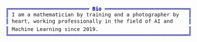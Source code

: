 <pre style="font-family:Menlo,'DejaVu Sans Mono',consolas,'Courier New',monospace"><span style="color: #000080; text-decoration-color: #000080">╔══════════════════════════ </span><span style="color: #000080; text-decoration-color: #000080; font-weight: bold">Bio</span><span style="color: #000080; text-decoration-color: #000080"> ═══════════════════════════╗</span> 👤 Georgios Karakostas
<span style="color: #000080; text-decoration-color: #000080">║</span> I am a mathematician by training and a photographer by   <span style="color: #000080; text-decoration-color: #000080">║</span> <span style="color: #008080; text-decoration-color: #008080">┣━━ </span>🐍 <a href="https://www.linkedin.com/in/geokarak">MLOps Engineer</a> 
<span style="color: #000080; text-decoration-color: #000080">║</span> heart, working professionally in the field of AI and     <span style="color: #000080; text-decoration-color: #000080">║</span> <span style="color: #008080; text-decoration-color: #008080">┣━━ </span>📷 <a href="https://www.georgios-karakostas.com">Photographer</a>   
<span style="color: #000080; text-decoration-color: #000080">║</span> Machine Learning since 2019.                             <span style="color: #000080; text-decoration-color: #000080">║</span> <span style="color: #008080; text-decoration-color: #008080">┗━━ </span>🚴 <a href="https://www.strava.com/athletes/geokarak">Mountain biker</a> 
<span style="color: #000080; text-decoration-color: #000080">╚══════════════════════════════════════════════════════════╝</span>                       
</pre>

